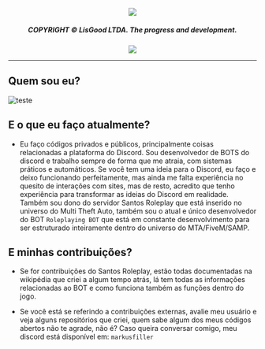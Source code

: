 <p align="center">
  <img src="https://media.discordapp.net/attachments/1077814640513384448/1174901645235204166/lisggamind.png"> 
</p><div align="center">
  <h5>COPYRIGHT © LisGood LTDA. The progress and development.</h4>
</div>

<div align="center">
  <img src="https://img.shields.io/badge/An%C3%A1lise%20e%20desenvolvimento-red?logo=windows&logoColor=Write">
</div>

<hr>

## Quem sou eu?
![teste](https://media.discordapp.net/attachments/1044869570764230677/1174911857790820423/rste.png)

## E o que eu faço atualmente?
- Eu faço códigos privados e públicos, principalmente coisas relacionadas a plataforma do Discord. Sou desenvolvedor de BOTS do discord e trabalho sempre de forma que me atraia, com sistemas práticos e automáticos. Se você tem uma ideia para o Discord, eu faço e deixo funcionando perfeitamente, mas ainda me falta experiência no quesito de interações com sites, mas de resto, acredito que tenho experiência para transformar as ideias do Discord em realidade. Também sou dono do servidor Santos Roleplay que está inserido no universo do Multi Theft Auto, também sou o atual e único desenvolvedor do BOT `Roleplaying BOT` que está em constante desenvolvimento para ser estruturado inteiramente dentro do universo do MTA/FiveM/SAMP.

## E minhas contribuições?
- Se for contribuições do Santos Roleplay, estão todas documentadas na wikipédia que criei a algum tempo atrás, lá tem todas as informações relacionadas ao BOT e como funciona também as funções dentro do jogo.

- Se você está se referindo a contribuições externas, avalie meu usuário e veja alguns repositórios que criei, quem sabe algum dos meus códigos abertos não te agrade, não é? Caso queira conversar comigo, meu discord está disponível em: `markusfiller`
